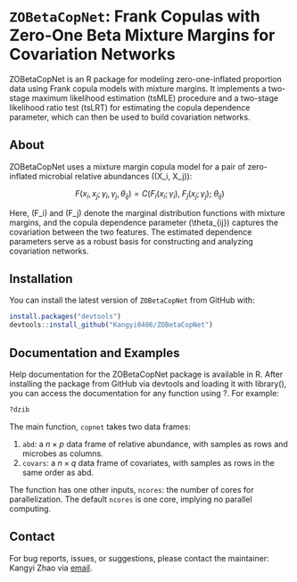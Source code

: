 # `ZOBetaCopNet`: Frank Copulas with Zero-One Beta Mixture Margins for Covariation Networks

<!-- badges: start -->
<!-- badges: end -->

ZOBetaCopNet is an R package for modeling zero-one-inflated proportion data using Frank copula models with mixture margins. It implements a two-stage maximum likelihood estimation (tsMLE) procedure and a two-stage likelihood ratio test (tsLRT) for estimating the copula dependence parameter, which can then be used to build covariation networks.

## About

ZOBetaCopNet uses a mixture margin copula model for a pair of zero-inflated microbial relative abundances \((X_i, X_j)\):

$$
F(x_i, x_j; \gamma_i, \gamma_j, \theta_{ij}) = C\Big( F_i(x_i; \gamma_i),\; F_j(x_j; \gamma_j);\; \theta_{ij} \Big)
$$

Here, \(F_i\) and \(F_j\) denote the marginal distribution functions with mixture margins, and the copula dependence parameter \(\theta_{ij}\) captures the covariation between the two features. The estimated dependence parameters serve as a robust basis for constructing and analyzing covariation networks.

## Installation

You can install the latest version of `ZOBetaCopNet` from GitHub with:

```r
install.packages("devtools")
devtools::install_github("Kangyi0406/ZOBetaCopNet")
```

## Documentation and Examples

Help documentation for the ZOBetaCopNet package is available in R. After installing the package from GitHub via devtools and loading it with library(), you can access the documentation for any function using ?. For example:
``` r
?dzib
```



The main function, `copnet` takes two data frames:

1. `abd`: a $n \times p$ data frame of relative abundance, with samples as rows and microbes as columns.
2. `covars`: a $n \times q$ data frame of covariates, with samples as rows in the same order as abd.

The function has one other inputs,  `ncores`: the number of cores for parallelization. The default `ncores` is one core, implying no parallel computing.

## Contact

For bug reports, issues, or suggestions, please contact the maintainer:
 Kangyi Zhao via [email](mailto:kaz78@pitt.edu).

